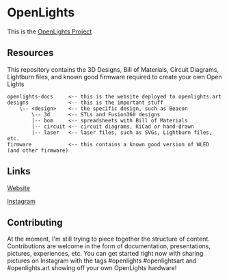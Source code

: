 # OpenLights
This is the [OpenLights Project](https://openlights.art)

## Resources
This repository contains the 3D Designs, Bill of Materials, Circuit Diagrams, Lightburn files, and known good firmware required to create your own Open Lights

```
openlights-docs     <-- this is the website deployed to openlights.art
designs             <-- this is the important stuff
    \-- <design>    <-- the specific design, such as Beacon
        \-- 3d      <-- STLs and Fusion360 designs
        |-- bom     <-- spreadsheets with Bill of Materials
        |-- circuit <-- circuit diagrams, KiCad or hand-drawn
        |-- laser   <-- laser files, such as SVGs, Lightburn files, etc.
firmware            <-- this contains a known good version of WLED (and other firmware)

```

## Links
[Website](https://openlights.art)

[Instagram](https://www.instagram.com/openlightsart/)

## Contributing
At the moment, I'm still trying to piece together the structure of content. Contributions are welcome in the form of documentation, presentations, pictures, experiences, etc. You can get started right now with sharing pictures on Instagram with the tags #openlights #openlightsart and #openlights.art showing off your own OpenLights hardware!

